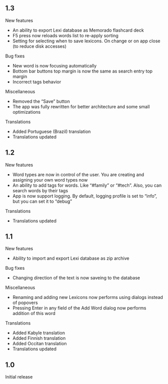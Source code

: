 ## 1.3
<p>New features</p>
<ul>
  <li>An ability to export Lexi database as Memorado flashcard deck</li>
  <li>F5 press now reloads words list to re-apply sorting</li>
  <li>Setting for selecting when to save lexicons. On change or on app close (to reduce disk accesses)</li>
</ul>
<p>Bug fixes</p>
<ul>
  <li>New word is now focusing automatically</li>
  <li>Bottom bar buttons top margin is now the same as search entry top margin</li>
  <li>Incorrect tags behavior</li>
</ul>
<p>Miscellaneous</p>
<ul>
  <li>Removed the “Save” button</li>
  <li>The app was fully rewritten for better architecture and some small optimizations</li>
</ul>
<p>Translations</p>
<ul>
  <li>Added Portuguese (Brazil) translation</li>
  <li>Translations updated</li>
</ul>

## 1.2
<p>New features</p>
<ul>
  <li>Word types are now in control of the user. You are creating and assigning your own word types now</li>
  <li>An ability to add tags for words. Like “#family” or “#tech”. Also, you can search words by their tags</li>
  <li>App is now support logging. By default, logging profile is set to “info”, but you can set it to “debug”</li>
</ul>
<p>Translations</p>
<ul>
  <li>Translations updated</li>
</ul>

## 1.1
<p>New features</p>
<ul>
  <li>Ability to import and export Lexi database as zip archive</li>
</ul>
<p>Bug fixes</p>
<ul>
  <li>Changing direction of the text is now saveing to the database</li>
</ul>
<p>Miscellaneous</p>
<ul>
  <li>Renaming and adding new Lexicons now performs using dialogs instead of popovers</li>
  <li>Pressing Enter in any field of the Add Word dialog now performs addition of this word</li>
</ul>
<p>Translations</p>
<ul>
  <li>Added Kabyle translation</li>
  <li>Added Finnish translation</li>
  <li>Added Occitan translation</li>
  <li>Translations updated</li>
</ul>

## 1.0
<p>Initial release</p>